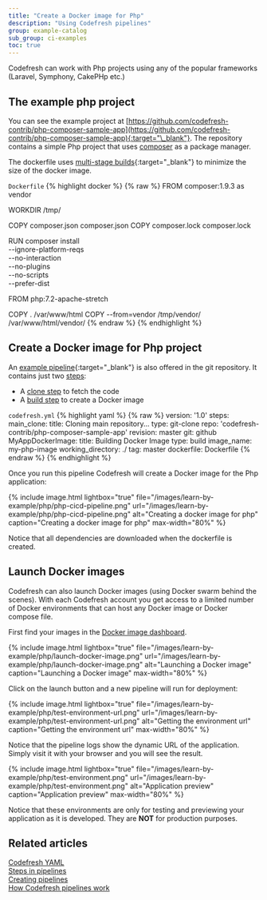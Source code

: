 ```yaml
---
title: "Create a Docker image for Php"
description: "Using Codefresh pipelines"
group: example-catalog
sub_group: ci-examples
toc: true
---
```


Codefresh can work with Php projects using any of the popular frameworks (Laravel, Symphony, CakePHp etc.)

## The example php project

You can see the example project at [https://github.com/codefresh-contrib/php-composer-sample-app](https://github.com/codefresh-contrib/php-composer-sample-app){:target="\_blank"}. The repository contains a simple Php project that uses [composer](https://getcomposer.org/) as a package manager.

The dockerfile uses [multi-stage builds](https://docs.docker.com/develop/develop-images/multistage-build/){:target="\_blank"} to minimize the size of the docker image.

`Dockerfile`
{% highlight docker %}
{% raw %}
FROM composer:1.9.3 as vendor

WORKDIR /tmp/

COPY composer.json composer.json
COPY composer.lock composer.lock

RUN composer install \
    --ignore-platform-reqs \
    --no-interaction \
    --no-plugins \
    --no-scripts \
    --prefer-dist


FROM php:7.2-apache-stretch

COPY . /var/www/html
COPY --from=vendor /tmp/vendor/ /var/www/html/vendor/
{% endraw %}
{% endhighlight %}


## Create a Docker image for Php project

An [example pipeline](https://github.com/codefresh-contrib/php-composer-sample-app/blob/master/codefresh.yml){:target="\_blank"} is also offered in the git repository.
It contains just two [steps]({{site.baseurl}}/docs/pipelines/steps/):  

* A [clone step]({{site.baseurl}}/docs/pipelines/steps/git-clone/) to fetch the code
* A [build step]({{site.baseurl}}/docs/pipelines/steps/build/) to create a Docker image

 `codefresh.yml`
{% highlight yaml %}
{% raw %}
version: '1.0'
steps:
  main_clone:
    title: Cloning main repository...
    type: git-clone
    repo: 'codefresh-contrib/php-composer-sample-app'
    revision: master
    git: github
  MyAppDockerImage:
    title: Building Docker Image
    type: build
    image_name: my-php-image
    working_directory: ./
    tag: master
    dockerfile: Dockerfile
{% endraw %}
{% endhighlight %}

Once you run this pipeline Codefresh will create a Docker image for the Php application:

{% include image.html 
lightbox="true" 
file="/images/learn-by-example/php/php-cicd-pipeline.png" 
url="/images/learn-by-example/php/php-cicd-pipeline.png" 
alt="Creating a docker image for php" 
caption="Creating a docker image for php" 
max-width="80%" 
%}

Notice that all dependencies are downloaded when the dockerfile is created.




## Launch Docker images

Codefresh can also launch Docker images (using Docker swarm behind the scenes). With each Codefresh account you get access to a limited number of Docker environments that can host any Docker image or Docker compose file.

First find your images in the [Docker image dashboard]({{site.baseurl}}/docs/docker-registries/working-with-docker-registries/#viewing-docker-images).

{% include image.html 
lightbox="true" 
file="/images/learn-by-example/php/launch-docker-image.png" 
url="/images/learn-by-example/php/launch-docker-image.png" 
alt="Launching a Docker image" 
caption="Launching a Docker image" 
max-width="80%" 
%}

Click on the launch button and a new pipeline will run for deployment:

{% include image.html 
lightbox="true" 
file="/images/learn-by-example/php/test-environment-url.png" 
url="/images/learn-by-example/php/test-environment-url.png" 
alt="Getting the environment url" 
caption="Getting the environment url" 
max-width="80%" 
%}

Notice that the pipeline logs show the dynamic URL of the application. Simply visit it with your browser 
and you will see the result.

{% include image.html 
lightbox="true" 
file="/images/learn-by-example/php/test-environment.png" 
url="/images/learn-by-example/php/test-environment.png" 
alt="Application preview" 
caption="Application preview" 
max-width="80%" 
%}

Notice that these environments are only for testing and previewing your application as it is developed. They are **NOT** for production purposes.



## Related articles

[Codefresh YAML]({{site.baseurl}}/docs/pipelines/what-is-the-codefresh-yaml/)  
[Steps in pipelines]({{site.baseurl}}/docs/pipelines/steps/)  
[Creating pipelines]({{site.baseurl}}/docs/pipelines/pipelines/)  
[How Codefresh pipelines work]({{site.baseurl}}/docs/pipelines/introduction-to-codefresh-pipelines/)  
